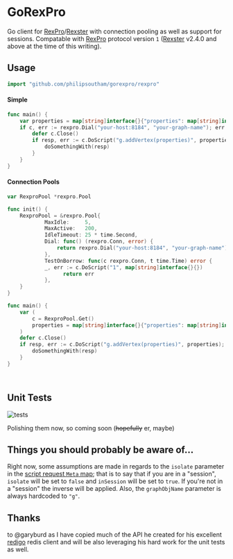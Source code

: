 # GoRexPro

Go client for [RexPro](https://github.com/tinkerpop/rexster/wiki/RexPro)/[Rexster](http://rexster.tinkerpop.com) 
with connection pooling as well as support for sessions. Compatable with [RexPro](https://github.com/tinkerpop/rexster/wiki/RexPro)
protocol version `1` ([Rexster](http://rexster.tinkerpop.com) v2.4.0 and above at the time of this writing).

## Usage
```go
import "github.com/philipsoutham/gorexpro/rexpro"
```

#### Simple
```go
func main() {
    var properties = map[string]interface{}{"properties": map[string]interface{}{"foo": "bar", "score": 5}}
    if c, err := rexpro.Dial("your-host:8184", "your-graph-name"); err == nil {
        defer c.Close()
        if resp, err := c.DoScript("g.addVertex(properties)", properties); err == nil {
            doSomethingWith(resp)
        }
    }
}

```

#### Connection Pools

```go
var RexproPool *rexpro.Pool

func init() {
    RexproPool = &rexpro.Pool{
		    MaxIdle:     5,
		    MaxActive:   200,
		    IdleTimeout: 25 * time.Second,
		    Dial: func() (rexpro.Conn, error) {
			    return rexpro.Dial("your-host:8184", "your-graph-name")
		    },
		    TestOnBorrow: func(c rexpro.Conn, t time.Time) error {
            _, err := c.DoScript("1", map[string]interface{}{})
			      return err
		    },
    }
}

func main() {
    var (
        c = RexproPool.Get()
        properties = map[string]interface{}{"properties": map[string]interface{}{"foo": "bar", "score": 5}}
    )
    defer c.Close()
    if resp, err := c.DoScript("g.addVertex(properties)", properties); err == nil {
        doSomethingWith(resp)
    }
}




```


## Unit Tests
![tests](http://cdn.memegenerator.net/instances/250x250/37708899.jpg)

Polishing them now, so coming soon (~~hopefully~~ er, maybe)


## Things you should probably be aware of...
Right now, some assumptions are made in regards to the `isolate` parameter in the [script request `Meta` map](https://github.com/tinkerpop/rexster/wiki/RexPro-Messages#session); 
that is to say that if you are in a "session", `isolate` will be set to `false` and `inSession` will be set to `true`. 
If you're not in a "session" the inverse will be applied. Also, the `graphObjName` parameter is always hardcoded to `"g"`.


## Thanks
to @garyburd as I have copied much of the API he created for his excellent [redigo](https://github.com/garyburd/redigo) 
redis client and will be also leveraging his hard work for the unit tests as well.

